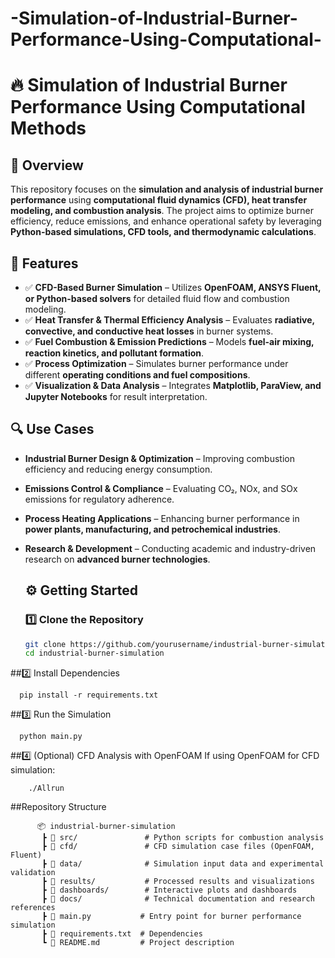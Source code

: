   # -Simulation-of-Industrial-Burner-Performance-Using-Computational-


# 🔥 Simulation of Industrial Burner Performance Using Computational Methods  

## 📌 Overview  
This repository focuses on the **simulation and analysis of industrial burner performance** using **computational fluid dynamics (CFD), heat transfer modeling, and combustion analysis**. The project aims to optimize burner efficiency, reduce emissions, and enhance operational safety by leveraging **Python-based simulations, CFD tools, and thermodynamic calculations**.  

## 🚀 Features  
- ✅ **CFD-Based Burner Simulation** – Utilizes **OpenFOAM, ANSYS Fluent, or Python-based solvers** for detailed fluid flow and combustion modeling.  
- ✅ **Heat Transfer & Thermal Efficiency Analysis** – Evaluates **radiative, convective, and conductive heat losses** in burner systems.  
- ✅ **Fuel Combustion & Emission Predictions** – Models **fuel-air mixing, reaction kinetics, and pollutant formation**.  
- ✅ **Process Optimization** – Simulates burner performance under different **operating conditions and fuel compositions**.  
- ✅ **Visualization & Data Analysis** – Integrates **Matplotlib, ParaView, and Jupyter Notebooks** for result interpretation.  

## 🔍 Use Cases  
- **Industrial Burner Design & Optimization** – Improving combustion efficiency and reducing energy consumption.  
- **Emissions Control & Compliance** – Evaluating CO₂, NOx, and SOx emissions for regulatory adherence.  
- **Process Heating Applications** – Enhancing burner performance in **power plants, manufacturing, and petrochemical industries**.  
- **Research & Development** – Conducting academic and industry-driven research on **advanced burner technologies**.  

    ## ⚙️ Getting Started  
    ### 1️⃣ Clone the Repository  
    ```bash
    git clone https://github.com/yourusername/industrial-burner-simulation.git
    cd industrial-burner-simulation


##2️⃣ Install Dependencies

      pip install -r requirements.txt

##3️⃣ Run the Simulation
   
      python main.py

##4️⃣ (Optional) CFD Analysis with OpenFOAM
If using OpenFOAM for CFD simulation:

        ./Allrun




##Repository Structure

          📦 industrial-burner-simulation  
           ┣ 📂 src/               # Python scripts for combustion analysis  
           ┣ 📂 cfd/               # CFD simulation case files (OpenFOAM, Fluent)  
           ┣ 📂 data/              # Simulation input data and experimental validation  
           ┣ 📂 results/           # Processed results and visualizations  
           ┣ 📂 dashboards/        # Interactive plots and dashboards  
           ┣ 📂 docs/              # Technical documentation and research references  
           ┣ 📜 main.py           # Entry point for burner performance simulation  
           ┣ 📜 requirements.txt  # Dependencies  
           ┗ 📜 README.md         # Project description  






